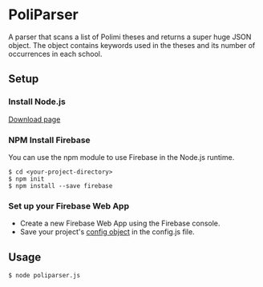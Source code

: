 # PoliParser

A parser that scans a list of Polimi theses and returns a super huge JSON object. The object contains keywords used in the theses and its number of occurrences in each school.

## Setup

### Install Node.js

[Download page](https://nodejs.org/en/download/ "Node.js")

### NPM Install Firebase

You can use the npm module to use Firebase in the Node.js runtime.

```
$ cd <your-project-directory>
$ npm init
$ npm install --save firebase
```
### Set up your Firebase Web App

* Create a new Firebase Web App using the Firebase console.
* Save your project's [config object](https://firebase.google.com/docs/database/web/start#initialize_the_database_javascript_sdk) in the config.js file.

## Usage
```
$ node poliparser.js
```
